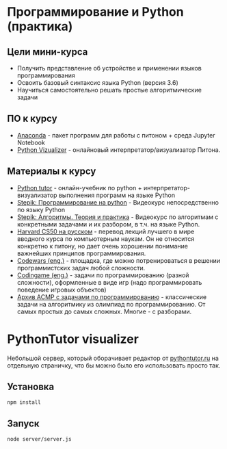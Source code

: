 # Программирование и Python (практика)

## Цели мини-курса

- Получить представление об устройстве и применении языков программирования
- Освоить базовый синтаксис языка Python (версия 3.6)
- Научиться самостоятельно решать простые алгоритмические задачи

## ПО к курсу

- [Anaconda](https://www.anaconda.com/download) - пакет программ для работы с питоном + среда Jupyter Notebook
- [Python Vizualizer](http://python-school.herokuapp.com) - онлайновый интерпретатор/визуализатор Питона.

## Материалы к курсу

- [Python tutor](http://pythontutor.ru/) - онлайн-учебник по python + интерпретатор-визуализатор выполнения программ на языке Python
- [Stepik: Программирование на python](https://stepik.org/course/67) - Видеокурс непосредственно по языку Python
- [Stepik: Алгоритмы. Теория и практика](https://stepik.org/course/217) - Видеокурс по алгоритмам с конкретными задачами и их разбором, в т.ч. на языке Python.
- [Harvard CS50 на русском](https://javarush.ru/quests/QUEST_HARVARD_CS50) - перевод лекций лучшего в мире вводного курса по компьютерным наукам. Он не относится конкретно к питону, но дает очень хорошении понимание важнейших принципов программирования.
- [Codewars (eng.)](https://www.codewars.com/) - площадка, где можно потренироваться в решении программистских задач любой сложности.
- [Сodingame (eng.)](https://www.codingame.com) - задачи по программированию (разной сложности), оформленные в виде игр (надо программировать поведение игровых объектов)
- [Архив ACMP с задачами по программированию](http://acmp.ru/index.asp?main=tasks) - классические задачи на алгоритмику из олимпиад по программированию. От самых простых до самых сложных. Многие - с разборами.

# PythonTutor visualizer

Небольшой сервер, который оборачивает редактор от [pythontutor.ru](pythontutor.ru) на отдельную страничку, что бы можно было его использовать просто так.

## Установка

```
npm install
```

## Запуск

```
node server/server.js
```

